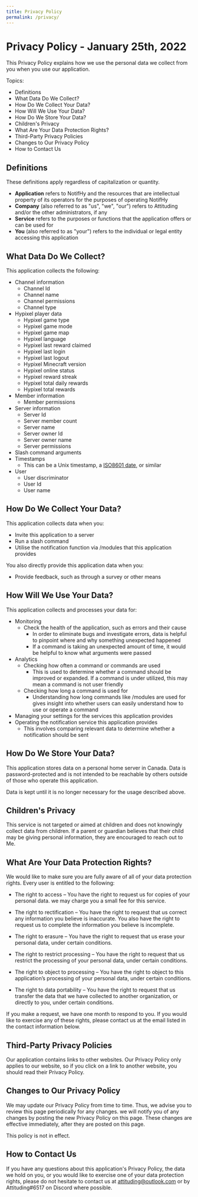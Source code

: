 ```yaml
---
title: Privacy Policy
permalink: /privacy/
---
```

# Privacy Policy - January 25th, 2022
This Privacy Policy explains how we use the personal data we collect from you when you use our application.

Topics:
 - Definitions
 - What Data Do We Collect?
 - How Do We Collect Your Data?
 - How Will We Use Your Data?
 - How Do We Store Your Data?
 - Children's Privacy
 - What Are Your Data Protection Rights?
 - Third-Party Privacy Policies
 - Changes to Our Privacy Policy
 - How to Contact Us

## Definitions
These definitions apply regardless of capitalization or quantity.
 - **Application** refers to NotifHy and the resources that are intellectual property of its operators for the purposes of operating NotifHy
 - **Company** (also referred to as "us", "we", "our") refers to Attituding and/or the other administrators, if any
 - **Service** refers to the purposes or functions that the application offers or can be used for
 - **You** (also referred to as "your") refers to the individual or legal entity accessing this application

## What Data Do We Collect?
This application collects the following:
  - Channel information
    - Channel Id
    - Channel name
    - Channel permissions
    - Channel type
  - Hypixel player data
    - Hypixel game type
    - Hypixel game mode
    - Hypixel game map
    - Hypixel language
    - Hypixel last reward claimed
    - Hypixel last login
    - Hypixel last logout
    - Hypixel Minecraft version
    - Hypixel online status
    - Hypixel reward streak
    - Hypixel total daily rewards
    - Hypixel total rewards
  - Member information
    - Member permissions
  - Server information
    - Server Id
    - Server member count
    - Server name
    - Server owner Id
    - Server owner name
    - Server permissions
  - Slash command arguments
  - Timestamps
    - This can be a Unix timestamp, a [ISO8601 date](https://www.loc.gov/standards/datetime/iso-tc154-wg5_n0038_iso_wd_8601-1_2016-02-16.pdf), or similar
  - User
    - User discriminator
    - User Id
    - User name

## How Do We Collect Your Data?
This application collects data when you:

 - Invite this application to a server
 - Run a slash command
 - Utilise the notification function via /modules that this application provides

You also directly provide this application data when you:
 - Provide feedback, such as through a survey or other means

## How Will We Use Your Data?
This application collects and processes your data for:

 - Monitoring
   - Check the health of the application, such as errors and their cause
     - In order to eliminate bugs and investigate errors, data is helpful to pinpoint where and why something unexpected happened
     - If a command is taking an unexpected amount of time, it would be helpful to know what arguments were passed
 - Analytics
   - Checking how often a command or commands are used
     - This is used to determine whether a command should be improved or expanded. If a command is under utilized, this may mean a command is not user friendly
   - Checking how long a command is used for
     - Understanding how long commands like /modules are used for gives insight into whether users can easily understand how to use or operate a command
 - Managing your settings for the services this application provides
 - Operating the notification service this application provides
   - This involves comparing relevant data to determine whether a notification should be sent

## How Do We Store Your Data?
This application stores data on a personal home server in Canada. Data is password-protected and is not intended to be reachable by others outside of those who operate this application.

Data is kept until it is no longer necessary for the usage described above.

## Children's Privacy
This service is not targeted or aimed at children and does not knowingly collect data from children. If a parent or guardian believes that their child may be giving personal information, they are encouraged to reach out to Me.

## What Are Your Data Protection Rights?
We would like to make sure you are fully aware of all of your data protection rights. Every user is entitled to the following:

 - The right to access – You have the right to request us for copies of your personal data. we may charge you a small fee for this service.

 - The right to rectification – You have the right to request that us correct any information you believe is inaccurate. You also have the right to request us to complete the information you believe is incomplete.

 - The right to erasure – You have the right to request that us erase your personal data, under certain conditions.

 - The right to restrict processing – You have the right to request that us restrict the processing of your personal data, under certain conditions.

 - The right to object to processing – You have the right to object to this application’s processing of your personal data, under certain conditions.

 - The right to data portability – You have the right to request that us transfer the data that we have collected to another organization, or directly to you, under certain conditions.

If you make a request, we have one month to respond to you. If you would like to exercise any of these rights, please contact us at the email listed in the contact information below.

## Third-Party Privacy Policies
Our application contains links to other websites. Our Privacy Policy only applies to our website, so if you click on a link to another website, you should read their Privacy Policy.

## Changes to Our Privacy Policy
We may update our Privacy Policy from time to time. Thus, we advise you to review this page periodically for any changes. we will notify you of any changes by posting the new Privacy Policy on this page. These changes are effective immediately, after they are posted on this page.

This policy is not in effect.

## How to Contact Us
If you have any questions about this application's Privacy Policy, the data we hold on you, or you would like to exercise one of your data protection rights, please do not hesitate to contact us at attituding@outlook.com or by Attituding#6517 on Discord where possible.